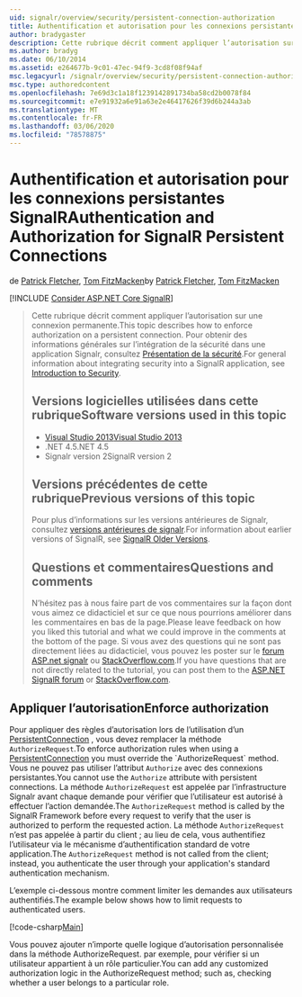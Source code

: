 ```yaml
---
uid: signalr/overview/security/persistent-connection-authorization
title: Authentification et autorisation pour les connexions persistantes Signalr | Microsoft Docs
author: bradygaster
description: Cette rubrique décrit comment appliquer l’autorisation sur une connexion permanente. Pour obtenir des informations générales sur l’intégration de la sécurité dans une application Signalr,...
ms.author: bradyg
ms.date: 06/10/2014
ms.assetid: e264677b-9c01-47ec-94f9-3cd8f08f94af
msc.legacyurl: /signalr/overview/security/persistent-connection-authorization
msc.type: authoredcontent
ms.openlocfilehash: 7e69d3c1a18f1239142891734ba58cd2b0078f84
ms.sourcegitcommit: e7e91932a6e91a63e2e46417626f39d6b244a3ab
ms.translationtype: MT
ms.contentlocale: fr-FR
ms.lasthandoff: 03/06/2020
ms.locfileid: "78578875"
---
```

# <a name="authentication-and-authorization-for-signalr-persistent-connections"></a><span data-ttu-id="d8327-104">Authentification et autorisation pour les connexions persistantes SignalR</span><span class="sxs-lookup"><span data-stu-id="d8327-104">Authentication and Authorization for SignalR Persistent Connections</span></span>

<span data-ttu-id="d8327-105">de [Patrick Fletcher](https://github.com/pfletcher), [Tom FitzMacken](https://github.com/tfitzmac)</span><span class="sxs-lookup"><span data-stu-id="d8327-105">by [Patrick Fletcher](https://github.com/pfletcher), [Tom FitzMacken](https://github.com/tfitzmac)</span></span>

[!INCLUDE [Consider ASP.NET Core SignalR](~/includes/signalr/signalr-version-disambiguation.md)]

> <span data-ttu-id="d8327-106">Cette rubrique décrit comment appliquer l’autorisation sur une connexion permanente.</span><span class="sxs-lookup"><span data-stu-id="d8327-106">This topic describes how to enforce authorization on a persistent connection.</span></span> <span data-ttu-id="d8327-107">Pour obtenir des informations générales sur l’intégration de la sécurité dans une application Signalr, consultez [Présentation de la sécurité](introduction-to-security.md).</span><span class="sxs-lookup"><span data-stu-id="d8327-107">For general information about integrating security into a SignalR application, see [Introduction to Security](introduction-to-security.md).</span></span>
>
> ## <a name="software-versions-used-in-this-topic"></a><span data-ttu-id="d8327-108">Versions logicielles utilisées dans cette rubrique</span><span class="sxs-lookup"><span data-stu-id="d8327-108">Software versions used in this topic</span></span>
>
>
> - [<span data-ttu-id="d8327-109">Visual Studio 2013</span><span class="sxs-lookup"><span data-stu-id="d8327-109">Visual Studio 2013</span></span>](https://my.visualstudio.com/Downloads?q=visual%20studio%202013)
> - <span data-ttu-id="d8327-110">.NET 4.5</span><span class="sxs-lookup"><span data-stu-id="d8327-110">.NET 4.5</span></span>
> - <span data-ttu-id="d8327-111">Signalr version 2</span><span class="sxs-lookup"><span data-stu-id="d8327-111">SignalR version 2</span></span>
>
>
>
> ## <a name="previous-versions-of-this-topic"></a><span data-ttu-id="d8327-112">Versions précédentes de cette rubrique</span><span class="sxs-lookup"><span data-stu-id="d8327-112">Previous versions of this topic</span></span>
>
> <span data-ttu-id="d8327-113">Pour plus d’informations sur les versions antérieures de Signalr, consultez [versions antérieures de signalr](../older-versions/index.md).</span><span class="sxs-lookup"><span data-stu-id="d8327-113">For information about earlier versions of SignalR, see [SignalR Older Versions](../older-versions/index.md).</span></span>
>
> ## <a name="questions-and-comments"></a><span data-ttu-id="d8327-114">Questions et commentaires</span><span class="sxs-lookup"><span data-stu-id="d8327-114">Questions and comments</span></span>
>
> <span data-ttu-id="d8327-115">N’hésitez pas à nous faire part de vos commentaires sur la façon dont vous aimez ce didacticiel et sur ce que nous pourrions améliorer dans les commentaires en bas de la page.</span><span class="sxs-lookup"><span data-stu-id="d8327-115">Please leave feedback on how you liked this tutorial and what we could improve in the comments at the bottom of the page.</span></span> <span data-ttu-id="d8327-116">Si vous avez des questions qui ne sont pas directement liées au didacticiel, vous pouvez les poster sur le [forum ASP.net signalr](https://forums.asp.net/1254.aspx/1?ASP+NET+SignalR) ou [StackOverflow.com](http://stackoverflow.com/).</span><span class="sxs-lookup"><span data-stu-id="d8327-116">If you have questions that are not directly related to the tutorial, you can post them to the [ASP.NET SignalR forum](https://forums.asp.net/1254.aspx/1?ASP+NET+SignalR) or [StackOverflow.com](http://stackoverflow.com/).</span></span>

## <a name="enforce-authorization"></a><span data-ttu-id="d8327-117">Appliquer l’autorisation</span><span class="sxs-lookup"><span data-stu-id="d8327-117">Enforce authorization</span></span>

<span data-ttu-id="d8327-118">Pour appliquer des règles d’autorisation lors de l’utilisation d’un [PersistentConnection](https://msdn.microsoft.com/library/microsoft.aspnet.signalr.persistentconnection(v=vs.111).aspx) , vous devez remplacer la méthode `AuthorizeRequest`.</span><span class="sxs-lookup"><span data-stu-id="d8327-118">To enforce authorization rules when using a [PersistentConnection](https://msdn.microsoft.com/library/microsoft.aspnet.signalr.persistentconnection(v=vs.111).aspx) you must override the `AuthorizeRequest` method.</span></span> <span data-ttu-id="d8327-119">Vous ne pouvez pas utiliser l’attribut `Authorize` avec des connexions persistantes.</span><span class="sxs-lookup"><span data-stu-id="d8327-119">You cannot use the `Authorize` attribute with persistent connections.</span></span> <span data-ttu-id="d8327-120">La méthode `AuthorizeRequest` est appelée par l’infrastructure Signalr avant chaque demande pour vérifier que l’utilisateur est autorisé à effectuer l’action demandée.</span><span class="sxs-lookup"><span data-stu-id="d8327-120">The `AuthorizeRequest` method is called by the SignalR Framework before every request to verify that the user is authorized to perform the requested action.</span></span> <span data-ttu-id="d8327-121">La méthode `AuthorizeRequest` n’est pas appelée à partir du client ; au lieu de cela, vous authentifiez l’utilisateur via le mécanisme d’authentification standard de votre application.</span><span class="sxs-lookup"><span data-stu-id="d8327-121">The `AuthorizeRequest` method is not called from the client; instead, you authenticate the user through your application's standard authentication mechanism.</span></span>

<span data-ttu-id="d8327-122">L’exemple ci-dessous montre comment limiter les demandes aux utilisateurs authentifiés.</span><span class="sxs-lookup"><span data-stu-id="d8327-122">The example below shows how to limit requests to authenticated users.</span></span>

[!code-csharp[Main](persistent-connection-authorization/samples/sample1.cs)]

<span data-ttu-id="d8327-123">Vous pouvez ajouter n’importe quelle logique d’autorisation personnalisée dans la méthode AuthorizeRequest. par exemple, pour vérifier si un utilisateur appartient à un rôle particulier.</span><span class="sxs-lookup"><span data-stu-id="d8327-123">You can add any customized authorization logic in the AuthorizeRequest method; such as, checking whether a user belongs to a particular role.</span></span>
